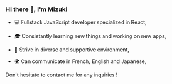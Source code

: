 ### Hi there 👋, I'm Mizuki

* :computer: Fullstack JavaScript developer specialized in React,

* :mortar_board: Consistantly learning new things and working on new apps,

* :rainbow: Strive in diverse and supportive environment, 

* :earth_africa: Can communicate in French, English and Japanese, 

Don't hesitate to contact me for any inquiries !
